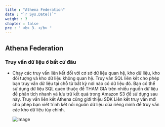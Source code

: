```yaml
---
title : "Athena Federation"
date : "`r Sys.Date()`"
weight : 3
chapter : false
pre : " <b> 3. </b> "
---
```

## Athena Federation


### Truy vấn dữ liệu ở bất cứ đâu

- Chạy các truy vấn liên kết đối với cơ sở dữ liệu quan hệ, kho dữ liệu, kho đối tượng và kho dữ liệu không quan hệ. Truy vấn SQL liên kết cho phép bạn truy vấn dữ liệu tại chỗ từ bất kỳ nơi nào có dữ liệu đó. Bạn có thể sử dụng dữ liệu SQL quen thuộc để THAM GIA trên nhiều nguồn dữ liệu để phân tích nhanh và lưu trữ kết quả trong Amazon S3 để sử dụng sau này. Truy vấn liên kết Athena cũng giới thiệu SDK Liên kết truy vấn mới cho phép bạn viết trình kết nối nguồn dữ liệu của riêng mình để truy vấn các kho dữ liệu tùy chỉnh.

   ![Image](/repo_pmt_ws-002/images/4/401.png?featherlight=false&width=90pc)